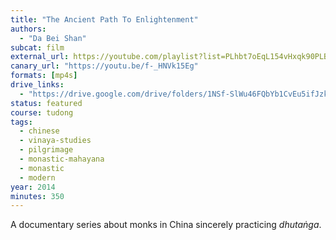 ```yaml
---
title: "The Ancient Path To Enlightenment"
authors:
  - "Da Bei Shan"
subcat: film
external_url: https://youtube.com/playlist?list=PLhbt7oEqL154vHxqk90PLBt67yLatcJb2
canary_url: "https://youtu.be/f-_HNVk15Eg"
formats: [mp4s]
drive_links:
  - "https://drive.google.com/drive/folders/1NSf-SlWu46FQbYb1CvEu5ifJzkMbebe9"
status: featured
course: tudong
tags:
  - chinese
  - vinaya-studies
  - pilgrimage
  - monastic-mahayana
  - monastic
  - modern
year: 2014
minutes: 350
---
```


A documentary series about monks in China sincerely practicing *dhutaṅga*.
